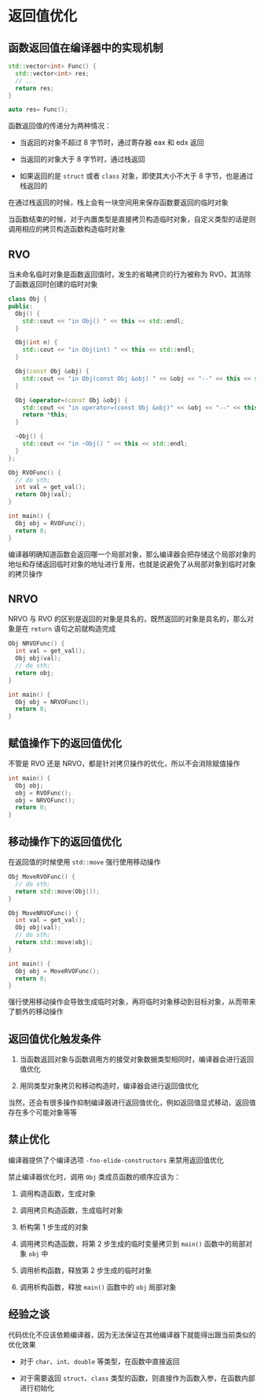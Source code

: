 # 返回值优化

## 函数返回值在编译器中的实现机制

```cpp
std::vector<int> Func() {
  std::vector<int> res;
  // ...
  return res;
}

auto res= Func();
```

函数返回值的传递分为两种情况：

- 当返回的对象不超过 8 字节时，通过寄存器 eax 和 edx 返回

- 当返回的对象大于 8 字节时，通过栈返回

- 如果返回的是 `struct` 或者 `class` 对象，即使其大小不大于 8 字节，也是通过栈返回的

在通过栈返回的时候，栈上会有一块空间用来保存函数要返回的临时对象

当函数结束的时候，对于内置类型是直接拷贝构造临时对象，自定义类型的话是则调用相应的拷贝构造函数构造临时对象

## RVO

当未命名临时对象是函数返回值时，发生的省略拷贝的行为被称为 RVO，其消除了函数返回时创建的临时对象

```cpp
class Obj {
public:
  Obj() {
    std::cout << "in Obj() " << this << std::endl;
  }

  Obj(int n) {
    std::cout << "in Obj(int) " << this << std::endl;
  }

  Obj(const Obj &obj) {
    std::cout << "in Obj(const Obj &obj) " << &obj << "--" << this << std::endl;
  }

  Obj &operator=(const Obj &obj) {
    std::cout << "in operator=(const Obj &obj)" << &obj << "--" << this << std::endl;
    return *this;
  }

  ~Obj() {
    std::cout << "in ~Obj() " << this << std::endl;
  }
};

Obj RVOFunc() {
  // do sth;
  int val = get_val();
  return Obj(val);
}

int main() {
  Obj obj = RVOFunc();
  return 0;
}
```

编译器明确知道函数会返回哪一个局部对象，那么编译器会把存储这个局部对象的地址和存储返回临时对象的地址进行复用，也就是说避免了从局部对象到临时对象的拷贝操作

## NRVO

NRVO 与 RVO 的区别是返回的对象是具名的，既然返回的对象是具名的，那么对象是在 `return` 语句之前就构造完成

```cpp
Obj NRVOFunc() {
  int val = get_val();
  Obj obj(val);
  // do sth;
  return obj;
}

int main() {
  Obj obj = NRVOFunc();
  return 0;
}
```

## 赋值操作下的返回值优化

不管是 RVO 还是 NRVO，都是针对拷贝操作的优化，所以不会消除赋值操作

```cpp
int main() {
  Obj obj;
  obj = RVOFunc();
  obj = NRVOFunc();
  return 0;
}
```

## 移动操作下的返回值优化

在返回值的时候使用 `std::move` 强行使用移动操作

```cpp
Obj MoveRVOFunc() {
  // do sth;
  return std::move(Obj());
}

Obj MoveNRVOFunc() {
  int val = get_val();
  Obj obj(val);
  // do sth;
  return std::move(obj);
}

int main() {
  Obj obj = MoveRVOFunc();
  return 0;
}
```

强行使用移动操作会导致生成临时对象，再将临时对象移动到目标对象，从而带来了额外的移动操作

## 返回值优化触发条件

1. 当函数返回对象与函数调用方的接受对象数据类型相同时，编译器会进行返回值优化

2. 用同类型对象拷贝和移动构造时，编译器会进行返回值优化

当然，还会有很多操作抑制编译器进行返回值优化，例如返回值显式移动，返回值存在多个可能对象等等

## 禁止优化

编译器提供了个编译选项 `-fno-elide-constructors` 来禁用返回值优化

禁止编译器优化时，调用 `Obj` 类成员函数的顺序应该为：

1. 调用构造函数，生成对象

2. 调用拷贝构造函数，生成临时对象

3. 析构第 1 步生成的对象

4. 调用拷贝构造函数，将第 2 步生成的临时变量拷贝到 `main()` 函数中的局部对象 `obj` 中

5. 调用析构函数，释放第 2 步生成的临时对象

6. 调用析构函数，释放 `main()` 函数中的 `obj` 局部对象

## 经验之谈

代码优化不应该依赖编译器，因为无法保证在其他编译器下就能得出跟当前类似的优化效果

- 对于 `char`、`int`、`double` 等类型，在函数中直接返回

- 对于需要返回 `struct`、`class` 类型的函数，则直接作为函数入参，在函数内部进行初始化